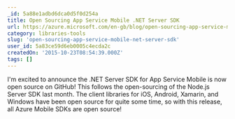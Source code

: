 ```yaml
---
_id: 5a88e1adbd6dca0d5f0d254a
title: Open Sourcing App Service Mobile .NET Server SDK
url: https://azure.microsoft.com/en-gb/blog/open-sourcing-app-service-mobile-net-server-sdk/
category: libraries-tools
slug: 'open-sourcing-app-service-mobile-net-server-sdk'
user_id: 5a83ce59d6eb0005c4ecda2c
createdOn: '2015-10-23T08:54:39.000Z'
tags: []
---
```


I'm excited to announce the .NET Server SDK for App Service Mobile is now open source on GitHub! This follows the open-sourcing of the Node.js Server SDK last month. The client libraries for iOS, Android, Xamarin, and Windows have been open source for quite some time, so with this release, all Azure Mobile SDKs are open source!
